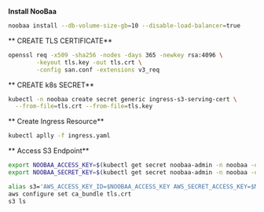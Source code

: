 
**Install NooBaa**
```bash
noobaa install --db-volume-size-gb=10 --disable-load-balancer=true
```

** CREATE TLS CERTIFICATE**
```bash
openssl req -x509 -sha256 -nodes -days 365 -newkey rsa:4096 \
        -keyout tls.key -out tls.crt \
        -config san.conf -extensions v3_req
```

** CREATE k8s SECRET**
```bash
kubectl -n noobaa create secret generic ingress-s3-serving-cert \
  --from-file=tls.crt --from-file=tls.key
```

** Create Ingress Resource**
```bash
kubectl aplly -f ingress.yaml
```


** Access S3 Endpoint**
```bash
export NOOBAA_ACCESS_KEY=$(kubectl get secret noobaa-admin -n noobaa -o json | jq -r '.data.AWS_ACCESS_KEY_ID|@base64d')
export NOOBAA_SECRET_KEY=$(kubectl get secret noobaa-admin -n noobaa -o json | jq -r '.data.AWS_SECRET_ACCESS_KEY|@base64d')

alias s3='AWS_ACCESS_KEY_ID=$NOOBAA_ACCESS_KEY AWS_SECRET_ACCESS_KEY=$NOOBAA_SECRET_KEY aws --endpoint https://anisur.s3 s3'
aws configure set ca_bundle tls.crt
s3 ls
```


